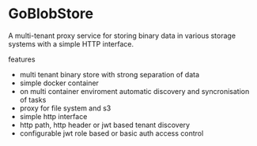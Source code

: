 # GoBlobStore
A multi-tenant proxy service for storing binary data in various storage systems with a simple HTTP interface.

features
- multi tenant binary store with strong separation of data
- simple docker container
- on multi container enviroment automatic discovery and syncronisation of tasks
- proxy for file system and s3
- simple http interface
- http path, http header or jwt based tenant discovery 
- configurable jwt role based or basic auth access control 

